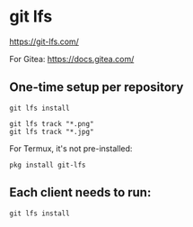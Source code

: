 
# git lfs
https://git-lfs.com/

For Gitea: https://docs.gitea.com/

## One-time setup per repository

```
git lfs install
```

```
git lfs track "*.png"
git lfs track "*.jpg"
```

For Termux, it's not pre-installed:
```
pkg install git-lfs
```

## Each client needs to run:

```
git lfs install
```
